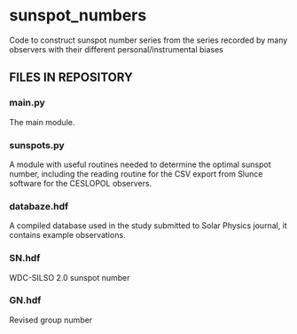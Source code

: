 # sunspot_numbers

Code to construct sunspot number series from the series recorded by many observers with their different personal/instrumental biases

## FILES IN REPOSITORY

### main.py
The main module.

### sunspots.py
A module with useful routines needed to determine the optimal sunspot number, including the reading routine for the CSV export from Slunce software for the CESLOPOL observers.

### databaze.hdf
A compiled database used in the study submitted to Solar Physics journal, it contains example observations. 

### SN.hdf
WDC-SILSO 2.0 sunspot number

### GN.hdf
Revised group number
